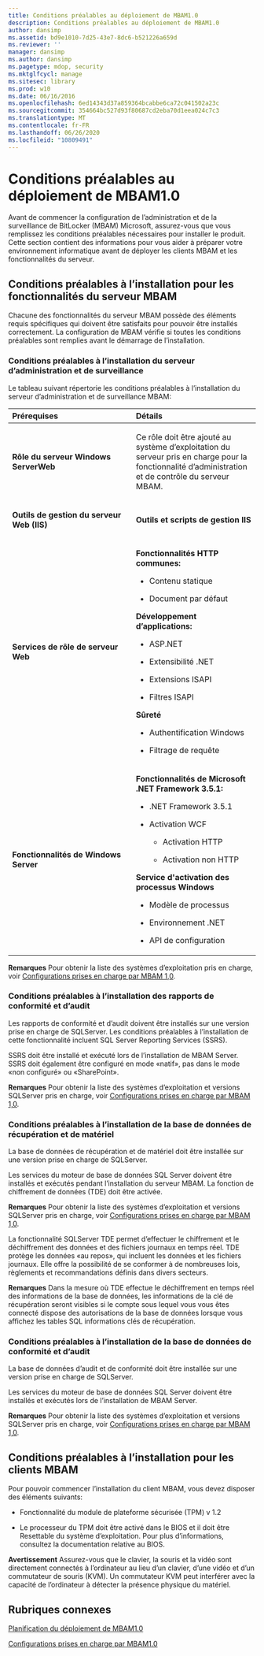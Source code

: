 ```yaml
---
title: Conditions préalables au déploiement de MBAM1.0
description: Conditions préalables au déploiement de MBAM1.0
author: dansimp
ms.assetid: bd9e1010-7d25-43e7-8dc6-b521226a659d
ms.reviewer: ''
manager: dansimp
ms.author: dansimp
ms.pagetype: mdop, security
ms.mktglfcycl: manage
ms.sitesec: library
ms.prod: w10
ms.date: 06/16/2016
ms.openlocfilehash: 6ed14343d37a859364bcabbe6ca72c041502a23c
ms.sourcegitcommit: 354664bc527d93f80687cd2eba70d1eea024c7c3
ms.translationtype: MT
ms.contentlocale: fr-FR
ms.lasthandoff: 06/26/2020
ms.locfileid: "10809491"
---
```

# Conditions préalables au déploiement de MBAM1.0


Avant de commencer la configuration de l’administration et de la surveillance de BitLocker (MBAM) Microsoft, assurez-vous que vous remplissez les conditions préalables nécessaires pour installer le produit. Cette section contient des informations pour vous aider à préparer votre environnement informatique avant de déployer les clients MBAM et les fonctionnalités du serveur.

## Conditions préalables à l’installation pour les fonctionnalités du serveur MBAM


Chacune des fonctionnalités du serveur MBAM possède des éléments requis spécifiques qui doivent être satisfaits pour pouvoir être installés correctement. La configuration de MBAM vérifie si toutes les conditions préalables sont remplies avant le démarrage de l’installation.

### Conditions préalables à l’installation du serveur d’administration et de surveillance

Le tableau suivant répertorie les conditions préalables à l’installation du serveur d’administration et de surveillance MBAM:

<table>
<colgroup>
<col width="50%" />
<col width="50%" />
</colgroup>
<thead>
<tr class="header">
<th align="left">Prérequises</th>
<th align="left">Détails</th>
</tr>
</thead>
<tbody>
<tr class="odd">
<td align="left"><p><strong>Rôle du serveur Windows ServerWeb</strong></p></td>
<td align="left"><p>Ce rôle doit être ajouté au système d’exploitation du serveur pris en charge pour la fonctionnalité d’administration et de contrôle du serveur MBAM.</p></td>
</tr>
<tr class="even">
<td align="left"><p><strong>Outils de gestion du serveur Web (IIS)</strong></p></td>
<td align="left"><p><strong>Outils et scripts de gestion IIS</strong></p></td>
</tr>
<tr class="odd">
<td align="left"><p><strong>Services de rôle de serveur Web</strong></p></td>
<td align="left"><p><strong>Fonctionnalités HTTP communes:</strong></p>
<ul>
<li><p>Contenu statique</p></li>
<li><p>Document par défaut</p></li>
</ul>
<p><strong>Développement d’applications:</strong></p>
<ul>
<li><p>ASP.NET</p></li>
<li><p>Extensibilité .NET</p></li>
<li><p>Extensions ISAPI</p></li>
<li><p>Filtres ISAPI</p></li>
</ul>
<p><strong>Sûreté</strong></p>
<ul>
<li><p>Authentification Windows</p></li>
<li><p>Filtrage de requête</p></li>
</ul></td>
</tr>
<tr class="even">
<td align="left"><p><strong>Fonctionnalités de Windows Server</strong></p></td>
<td align="left"><p><strong>Fonctionnalités de Microsoft .NET Framework 3.5.1:</strong></p>
<ul>
<li><p>.NET Framework 3.5.1</p></li>
<li><p>Activation WCF</p>
<ul>
<li><p>Activation HTTP</p></li>
<li><p>Activation non HTTP</p></li>
</ul></li>
</ul>
<p><strong>Service d'activation des processus Windows</strong></p>
<ul>
<li><p>Modèle de processus</p></li>
<li><p>Environnement .NET</p></li>
<li><p>API de configuration</p></li>
</ul></td>
</tr>
</tbody>
</table>

 

**Remarques**  Pour obtenir la liste des systèmes d’exploitation pris en charge, voir [Configurations prises en charge par MBAM 1,0](mbam-10-supported-configurations.md).

 

### Conditions préalables à l’installation des rapports de conformité et d’audit

Les rapports de conformité et d’audit doivent être installés sur une version prise en charge de SQLServer. Les conditions préalables à l’installation de cette fonctionnalité incluent SQL Server Reporting Services (SSRS).

SSRS doit être installé et exécuté lors de l’installation de MBAM Server. SSRS doit également être configuré en mode «natif», pas dans le mode «non configuré» ou «SharePoint».

**Remarques**  Pour obtenir la liste des systèmes d’exploitation et versions SQLServer pris en charge, voir [Configurations prises en charge par MBAM 1,0](mbam-10-supported-configurations.md).

 

### Conditions préalables à l’installation de la base de données de récupération et de matériel

La base de données de récupération et de matériel doit être installée sur une version prise en charge de SQLServer.

Les services du moteur de base de données SQL Server doivent être installés et exécutés pendant l’installation du serveur MBAM. La fonction de chiffrement de données (TDE) doit être activée.

**Remarques**  Pour obtenir la liste des systèmes d’exploitation et versions SQLServer pris en charge, voir [Configurations prises en charge par MBAM 1,0](mbam-10-supported-configurations.md).

 

La fonctionnalité SQLServer TDE permet d’effectuer le chiffrement et le déchiffrement des données et des fichiers journaux en temps réel. TDE protège les données «au repos», qui incluent les données et les fichiers journaux. Elle offre la possibilité de se conformer à de nombreuses lois, règlements et recommandations définis dans divers secteurs.

**Remarques**  Dans la mesure où TDE effectue le déchiffrement en temps réel des informations de la base de données, les informations de la clé de récupération seront visibles si le compte sous lequel vous vous êtes connecté dispose des autorisations de la base de données lorsque vous affichez les tables SQL informations clés de récupération.

 

### Conditions préalables à l’installation de la base de données de conformité et d’audit

La base de données d’audit et de conformité doit être installée sur une version prise en charge de SQLServer.

Les services du moteur de base de données SQL Server doivent être installés et exécutés lors de l’installation de MBAM Server.

**Remarques**  Pour obtenir la liste des systèmes d’exploitation et versions SQLServer pris en charge, voir [Configurations prises en charge par MBAM 1,0](mbam-10-supported-configurations.md).

 

## Conditions préalables à l’installation pour les clients MBAM


Pour pouvoir commencer l’installation du client MBAM, vous devez disposer des éléments suivants:

-   Fonctionnalité du module de plateforme sécurisée (TPM) v 1.2

-   Le processeur du TPM doit être activé dans le BIOS et il doit être Resettable du système d’exploitation. Pour plus d’informations, consultez la documentation relative au BIOS.

**Avertissement**  Assurez-vous que le clavier, la souris et la vidéo sont directement connectés à l’ordinateur au lieu d’un clavier, d’une vidéo et d’un commutateur de souris (KVM). Un commutateur KVM peut interférer avec la capacité de l’ordinateur à détecter la présence physique du matériel.

 

## Rubriques connexes


[Planification du déploiement de MBAM1.0](planning-to-deploy-mbam-10.md)

[Configurations prises en charge par MBAM1.0](mbam-10-supported-configurations.md)

 

 






